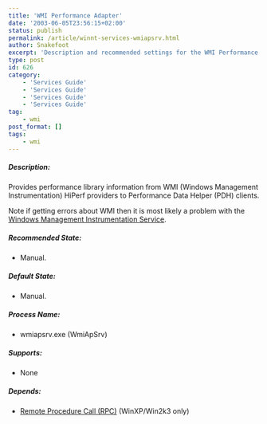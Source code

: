 ```yaml
---
title: 'WMI Performance Adapter'
date: '2003-06-05T23:56:15+02:00'
status: publish
permalink: /article/winnt-services-wmiapsrv.html
author: Snakefoot
excerpt: 'Description and recommended settings for the WMI Performance Adapter service.'
type: post
id: 626
category:
    - 'Services Guide'
    - 'Services Guide'
    - 'Services Guide'
    - 'Services Guide'
tag:
    - wmi
post_format: []
tags:
    - wmi
---
```

##### Description:

 Provides performance library information from WMI (Windows Management Instrumentation) HiPerf providers to Performance Data Helper (PDH) clients.  
  
 Note if getting errors about WMI then it is most likely a problem with the [Windows Management Instrumentation Service](/article/winnt-services-winmgmt.html).  
  
##### Recommended State:

- Manual.

##### Default State:

- Manual.

##### Process Name:

- wmiapsrv.exe (WmiApSrv)

##### Supports:

- None

##### Depends:

- [Remote Procedure Call (RPC)](/article/winnt-services-rpcss.html) (WinXP/Win2k3 only)